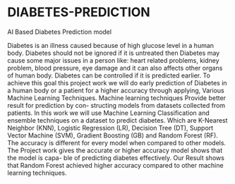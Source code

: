 # DIABETES-PREDICTION

AI Based Diabetes Prediction model

Diabetes is an illness caused because of high glucose
level in a human body. Diabetes should not be ignored if it is
untreated then Diabetes may cause some major issues in a person
like: heart related problems, kidney problem, blood pressure,
eye damage and it can also affects other organs of human body.
Diabetes can be controlled if it is predicted earlier. To achieve
this goal this project work we will do early prediction of Diabetes
in a human body or a patient for a higher accuracy through
applying, Various Machine Learning Techniques. Machine
learning techniques Provide better result for prediction by con-
structing models from datasets collected from patients. In this
work we will use Machine Learning Classification and ensemble
techniques on a dataset to predict diabetes. Which are K-Nearest
Neighbor (KNN), Logistic Regression (LR), Decision Tree (DT),
Support Vector Machine (SVM), Gradient Boosting (GB) and
Random Forest (RF). The accuracy is different for every model
when compared to other models. The Project work gives the
accurate or higher accuracy model shows that the model is capa-
ble of predicting diabetes effectively. Our Result shows that
Random Forest achieved higher accuracy compared to other
machine learning techniques.